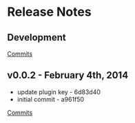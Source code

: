 # Release Notes

## Development

[Commits](https://github.com/jhudson8/gwm-handlebars/compare/v0.0.2...master)

## v0.0.2 - February 4th, 2014

- update plugin key - 6d83d40
- initial commit - a961f50

[Commits](https://github.com/jhudson8/gwm-handlebars/compare/da543f4...v0.0.2)

